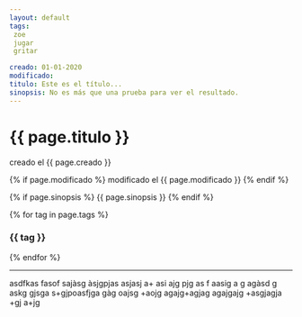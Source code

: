 ```yaml
---
layout: default
tags:
 zoe
 jugar
 gritar

creado: 01-01-2020
modificado:
titulo: Este es el título...
sinopsis: No es más que una prueba para ver el resultado.
---
```


# {{ page.titulo }}

creado el {{ page.creado }}

{% if page.modificado %}
modificado el {{ page.modificado }}
{% endif %}

{% if page.sinopsis %}
{{ page.sinopsis }}
{% endif %}

{% for tag in page.tags %}
<h3 class="tag">{{ tag }}</h3>
{% endfor %}

---
	
asdfkas fasof sajàsg àsjgpjas asjasj a+ 
asi ajg pjg 
as f
aasig
a g
agàsd g
askg gjsga s+gjpoasfjga gàg oajsg +aojg 
agajg+agjag agajgajg +asgjagja +gj a+jg
